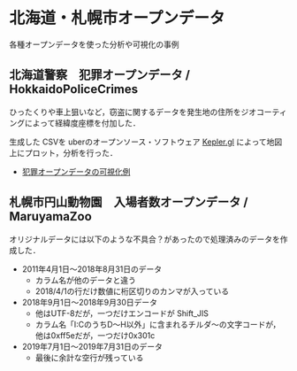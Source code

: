 # 北海道・札幌市オープンデータ
各種オープンデータを使った分析や可視化の事例

## 北海道警察　犯罪オープンデータ / HokkaidoPoliceCrimes

ひったくりや車上狙いなど，窃盗に関するデータを発生地の住所をジオコーティングによって経緯度座標を付加した．

生成した CSVを uberのオープンソース・ソフトウェア [Kepler.gl](https://kepler.gl/) によって地図上にプロット，分析を行った．

- [犯罪オープンデータの可視化例](https://tkhrmeme.github.io/HokkaidoOpendata/keplergl_crimes.html)

## 札幌市円山動物園　入場者数オープンデータ / MaruyamaZoo

オリジナルデータには以下のような不具合？があったので処理済みのデータを作成した．

- 2011年4月1日～2018年8月31日のデータ
  - カラム名が他のデータと違う
  - 2018/4/1の行だけ数値に桁区切りのカンマが入っている
- 2018年9月1日～2018年9月30日データ
  - 他はUTF-8だが，一つだけエンコードが Shift_JIS
  - カラム名「I:CのうちD～H以外」に含まれるチルダ～の文字コードが，他は0xff5eだが，一つだけ0x301c
- 2019年7月1日～2019年7月31日のデータ
  - 最後に余計な空行が残っている
